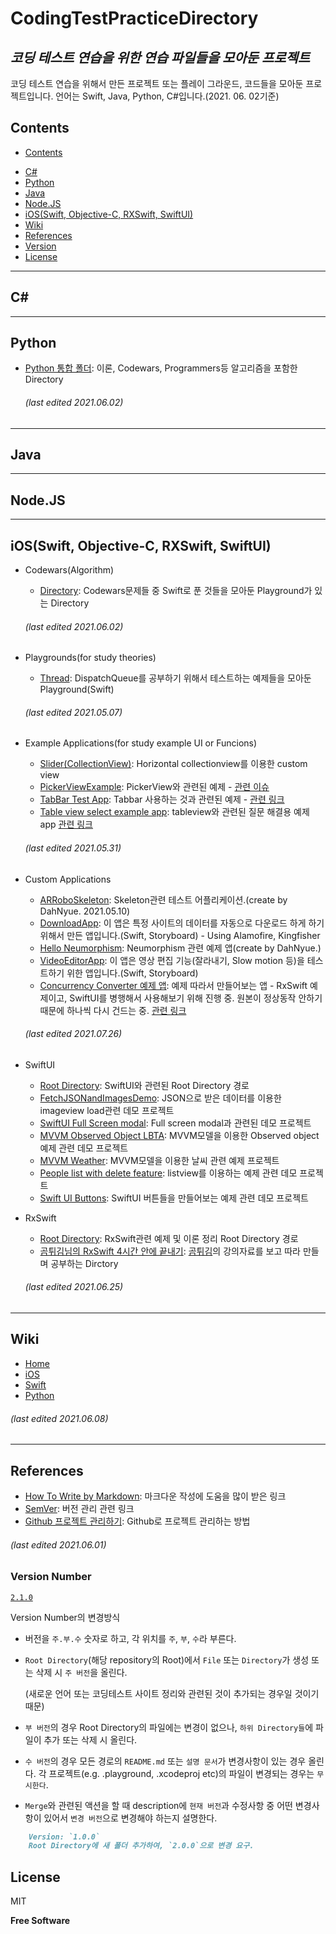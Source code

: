 CodingTestPracticeDirectory
===========================
_코딩 테스트 연습을 위한 연습 파일들을 모아둔 프로젝트_
------------------------------------------


코딩 테스트 연습을 위해서 만든 프로젝트 또는 플레이 그라운드, 코드들을 모아둔 프로젝트입니다.
언어는 Swift, Java, Python, C#입니다.(2021. 06. 02기준)

## Contents
* [Contents](/../..#contents)
<!--
* [Codewars](/../..#codewars)
-->
* [C#](/../..#c)
* [Python](/../..#python)
* [Java](/../..#java)
* [Node.JS](/../..#nodejs)
* [iOS(Swift, Objective-C, RXSwift, SwiftUI)](/../..#iosswift-objective-c-rxswift-swiftui)
* [Wiki](/../..#wiki)
* [References](/../..#references)
* [Version](/../..#version-number)
* [License](/../..#license)

<!--
-------------------------------------------------
## Codewars

  ###### (last edited 2021.05.10)
-->

-------------------------------------------------
## C#

-------------------------------------------------
## Python
* [Python 통합 폴더](/Python): 이론, Codewars, Programmers등 알고리즘을 포함한 Directory
  ###### (last edited 2021.06.02)

-------------------------------------------------
## Java

-------------------------------------------------
## Node.JS

-------------------------------------------------
## iOS(Swift, Objective-C, RXSwift, SwiftUI)
* Codewars(Algorithm)
  - [Directory](/SwiftExamples/Codewars): Codewars문제들 중 Swift로 푼 것들을 모아둔 Playground가 있는 Directory
  ###### (last edited 2021.06.02)

* Playgrounds(for study theories)
  - [Thread](/SwiftExamples/SwiftThreadExample): DispatchQueue를 공부하기 위해서 테스트하는 예제들을 모아둔 Playground(Swift)
  ###### (last edited 2021.05.07)

* Example Applications(for study example UI or Funcions)
  - [Slider(CollectionView)](/SwiftExamples/Examples/CardSlideExampleApp): Horizontal collectionview를 이용한 custom view
  - [PickerViewExample](/SwiftExamples/Examples/PickerViewExample): PickerView와 관련된 예제 - [관련 이슈](https://github.com/pjh6954/CodingTestPracticeDirectory/issues/7#issuecomment-849411599)
  - [TabBar Test App](/SwiftExamples/Examples/TabBarTestApp): Tabbar 사용하는 것과 관련된 예제 - [관련 링크](https://iphonedev.co.kr/iOSDevQnA/178653#0)
  - [Table view select example app](/SwiftExamples/Examples/tableviewSelectExample): tableview와 관련된 질문 해결용 예제 app [관련 링크](https://iphonedev.co.kr/iOSDevQnA/178967#0)
  ###### (last edited 2021.05.31)

* Custom Applications
  - [ARRoboSkeleton](/App/ARRoboSkeleton/ARRoboSkeleton): Skeleton관련 테스트 어플리케이션.(create by DahNyue. 2021.05.10)
  - [DownloadApp](/App/FileDownloader/DownloadApp): 이 앱은 특정 사이트의 데이터를 자동으로 다운로드 하게 하기 위해서 만든 앱입니다.(Swift, Storyboard) - Using Alamofire, Kingfisher
  - [Hello Neumorphism](/App/HelloNeumorphism): Neumorphism 관련 예제 앱(create by DahNyue.)
  - [VideoEditorApp](/App/VideoEditorApp/VideoEditorApp): 이 앱은 영상 편집 기능(잘라내기, Slow motion 등)을 테스트하기 위한 앱입니다.(Swift, Storyboard)
  - [Concurrency Converter 예제 앱](/App/CurrencyConverter): 예제 따라서 만들어보는 앱 - RxSwift 예제이고, SwiftUI를 병행해서 사용해보기 위해 진행 중. 원본이 정상동작 안하기 때문에 하나씩 다시 건드는 중. [관련 링크](https://academy.realm.io/kr/posts/how-to-use-rxswift-with-simple-examples-ios-techtalk/)
  ###### (last edited 2021.07.26)
  
* SwiftUI
  - [Root Directory](/SwiftUI): SwiftUI와 관련된 Root Directory 경로
  - [FetchJSONandImagesDemo](/SwiftUI/Examples/FetchJSONandImagesDemo): JSON으로 받은 데이터를 이용한 imageview load관련 데모 프로젝트
  - [SwiftUI Full Screen modal](/SwiftUI/Examples/FullScreenModal): Full screen modal과 관련된 데모 프로젝트
  - [MVVM Observed Object LBTA](/SwiftUI/Examples/MVVMObservedObjectsLBTA): MVVM모델을 이용한 Observed object 예제 관련 데모 프로젝트
  - [MVVM Weather](/SwiftUI/Examples/MVVMWeather): MVVM모델을 이용한 날씨 관련 예제 프로젝트
  - [People list with delete feature](/SwiftUI/Examples/PeopleListWithDeleteFeature): listview를 이용하는 예제 관련 데모 프로젝트
  - [Swift UI Buttons](/SwiftUI/Examples/SwiftUIButtons): SwiftUI 버튼들을 만들어보는 예제 관련 데모 프로젝트

* RxSwift
  - [Root Directory](/SwiftExamples/RxSwiftExaples): RxSwift관련 예제 및 이론 정리 Root Directory 경로
  - [곰튀김님의 RxSwift 4시간 안에 끝내기](/SwiftExamples/RxSwiftExaples/RxSwift4HourProjects): [곰튀김](https://github.com/iamchiwon)의 강의자료를 보고 따라 만들며 공부하는 Dirctory
  ###### (last edited 2021.06.25)


-------------------------------------------------
## Wiki
* [Home](../../wiki)
* [iOS](../../wiki/iOS)
* [Swift](../../wiki/SWIFT)
* [Python](../../wiki/Python)
###### (last edited 2021.06.08)

-------------------------------------------------
## References
* [How To Write by Markdown](https://gist.github.com/ihoneymon/652be052a0727ad59601): 마크다운 작성에 도움을 많이 받은 링크 
* [SemVer](http://semver.org/): 버전 관리 관련 링크
* [Github 프로젝트 관리하기](https://cheese10yun.github.io/github-project-part3/): Github로 프로젝트 관리하는 방법
###### (last edited 2021.06.01)



### Version Number
[`2.1.0`](/VersionUpdateHistory)

Version Number의 변경방식 
- 버전을 `주.부.수` 숫자로 하고, 각 위치를 `주`, `부`, `수`라 부른다.
- `Root Directory`(해당 repository의 Root)에서 `File` 또는 `Directory`가 생성 또는 삭제 시 `주 버전`을 올린다.

    (새로운 언어 또는 코딩테스트 사이트 정리와 관련된 것이 추가되는 경우일 것이기 때문)
- `부 버전`의 경우 Root Directory의 파일에는 변경이 없으나, `하위 Directory들`에 파일이 추가 또는 삭제 시 올린다.
- `수 버전`의 경우 모든 경로의 `README.md` 또는 `설명 문서`가 변경사항이 있는 경우 올린다. 각 프로젝트(e.g. .playground, .xcodeproj etc)의 파일이 변경되는 경우는 `무시한다`.
- `Merge`와 관련된 액션을 할 때 description에 `현재 버전`과 수정사항 중 어떤 변경사항이 있어서 `변경 버전`으로 변경해야 하는지 설명한다.
```markdown
    Version: `1.0.0`
    Root Directory에 새 폴더 추가하여, `2.0.0`으로 변경 요구.
```


## License

MIT

**Free Software**
